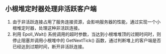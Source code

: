## 小根堆定时器处理非活跃客户端

1. 由于非活跃连接占用了服务连接资源，会影响服务器的性能，通过实现一个小根堆定时器，处理这种非活跃连接。 
2. 利用 Epoll_Wait() 系统调用的超时参数，当达到小根堆堆顶的过期时间时，则停止阻塞并调用小根堆中的 GetNextTick() 函数，通过判断堆上的客户端是否已经达到过期时间，断开非活跃连接。 
